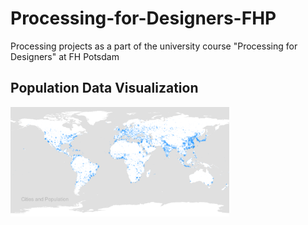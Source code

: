 # Processing-for-Designers-FHP
Processing projects as a part of the university course "Processing for Designers" at FH Potsdam

## Population Data Visualization

<img src="https://github.com/Tee994/Processing-for-Designers-FHP/blob/master/map_cities_population.PNG?raw=true" width="350"/>

